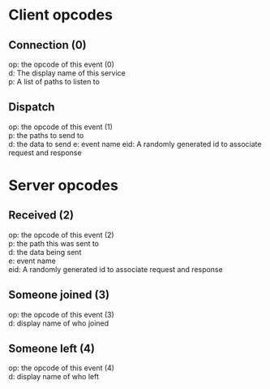# Client opcodes

## Connection (0)
op: the opcode of this event (0)  
d: The display name of this service  
p: A list of paths to listen to  

## Dispatch
op: the opcode of this event (1)  
p: the paths to send to  
d: the data to send
e: event name
eid: A randomly generated id to associate request and response


# Server opcodes

## Received (2)
op: the opcode of this event (2)  
p: the path this was sent to  
d: the data being sent  
e: event name  
eid: A randomly generated id to associate request and response

## Someone joined (3)
op: the opcode of this event (3)  
d: display name of who joined

## Someone left (4)
op: the opcode of this event (4)  
d: display name of who left
